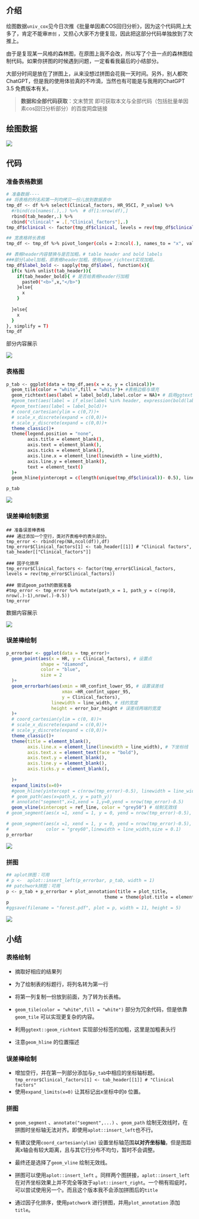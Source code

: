 ## 介绍

绘图数据`univ_cox`见今日次推《批量单因素COS回归分析》，因为这个代码网上太多了，肯定不能审`原创` ，又担心大家不方便复现，因此把这部分代码单独放到了次推上。

由于是复现某一风格的森林图，在原图上我不会改，所以写了个丑一点的森林图绘制代码。如果你拼图的时候遇到问题，一定看看我最后的小结部分。

大部分时间是放在了拼图上，从来没想过拼图会花我一天时间。另外，别人都吹ChatGPT，但是我的使用体验真的不咋滴，当然也有可能是与我用的ChatGPT 3.5 免费版本有关。

> **数据和全部代码获取**：文末赞赏  即可获取本文与全部代码（包括批量单因素cos回归分析部分）的百度网盘链接

## 绘图数据

![](./picture/univ_cox.png)

## 代码

### 准备表格数据

```sh
# 准备数据----
## 将表格的列名和第一列均拷贝一份儿放到数据表中
tmp_df <- df %>% select(Clinical_factors, HR_95CI, P_value) %>%  
  #rbind(colnames(.),.) %>%  # df[1:nrow(df),]
  rbind(tab_header,.) %>%
  cbind("clinical" = .[,"Clinical_factors"],.)
tmp_df$clinical <- factor(tmp_df$clinical, levels = rev(tmp_df$clinical))

## 宽表格转长表格
tmp_df <- tmp_df %>% pivot_longer(cols = 2:ncol(.), names_to = "x", values_to = "label")

## 表格header内容替换与是否加粗。# table header and bold labels
###部分label加粗，即表格header加粗。使用geom_richtext实现加粗。
tmp_df$label_bold <- sapply(tmp_df$label, function(x){
  if(x %in% unlist(tab_header)){
    if(tab_header_bold){ # 是否给表格header行加粗
      paste0("<b>",x,"</b>") 
    }else{
      x
    }
    
  }else{
    x
  }
}, simplify = T) 
tmp_df
```

部分内容展示

![](./picture/tmp_df.png)

### 表格图

```sh
p_tab <- ggplot(data = tmp_df,aes(x = x, y = clinical))+
  geom_tile(color = "white",fill = "white")+ #表格边框与填充
  geom_richtext(aes(label = label_bold),label.color = NA)+ # 启用ggtext并去掉边框
  #geom_text(aes(label = if_else(label %in% header, expression(bold(label)),label) ))+
  #geom_text(aes(label = label_bold))+
  # coord_cartesian(ylim = c(0,7))+
  # scale_x_discrete(expand = c(0,0))+
  # scale_y_discrete(expand = c(0,0))+
  theme_classic()+
  theme(legend.position = "none",
        axis.title = element_blank(),
        axis.text = element_blank(),
        axis.ticks = element_blank(),
        axis.line.x = element_line(linewidth = line_width),
        axis.line.y = element_blank(),
        text = element_text()
  )+
  geom_hline(yintercept = c(length(unique(tmp_df$clinical))- 0.5), linewidth = line_width)

p_tab  
```
![](./picture/p_tab.png)

### 误差棒绘制数据

```{r}
## 准备误差棒表格
### 通过添加一个空行，类对齐表格中的表头部分。
tmp_error <- rbind(rep(NA,ncol(df)),df)
tmp_error$Clinical_factors[1] <- tab_header[[1]] # "Clinical factors", tab_header[["Clinical_factors"]]

### 因子化排序
tmp_error$Clinical_factors <- factor(tmp_error$Clinical_factors, levels = rev(tmp_error$Clinical_factors))

### 尝试geom_path的数据准备
#tmp_error <- tmp_error %>% mutate(path_x = 1, path_y = c(rep(0, nrow(.)-1),nrow(.)-0.5))
tmp_error
```
数据内容展示

![](./picture/tmp_error.png)

### 误差棒绘制

```r
p_errorbar <- ggplot(data = tmp_error)+
  geom_point(aes(x = HR, y = Clinical_factors), # 设置点
             shape = "diamond",
             color = "blue",
             size = 2
  )+
  geom_errorbarh(aes(xmin = HR_confint_lower_95, # 设置误差线
                     xmax =HR_confint_upper_95,
                     y = Clinical_factors),
                 linewidth = line_width, # 线的宽度
                 height = error_bar_height # 误差线两端的宽度
  )+
  # coord_cartesian(ylim = c(0, 8))+
  # scale_x_discrete(expand = c(0,0))+
  # scale_y_discrete(expand = c(0,0))+
  theme_classic()+
  theme(title = element_blank(),
        axis.line.x = element_line(linewidth = line_width), # 下坐标线
        axis.text.x = element_text(face = "bold"),
        axis.text.y = element_blank(),
        axis.line.y = element_blank(),
        axis.ticks.y = element_blank(),
        
  )+
  expand_limits(x=0)+
  #geom_hline(yintercept = c(nrow(tmp_error)-0.5), linewidth = line_width)+ #上坐标线
  # geom_path(aes(x=path_x, y = path_y))
  # annotate("segment",x=1,xend = 1,y=0,yend = nrow(tmp_error)-0.5)
  geom_vline(xintercept = ref_line, color = "grey50") # 绘制无效线
# geom_segment(aes(x =1, xend = 1, y = 0, yend = nrow(tmp_error)-0.5), inherit.aes = FALSE)

# geom_segment(aes(x =1, xend = 1, y = 0, yend = nrow(tmp_error)-0.5),
#              color = "grey60",linewidth = line_width,size = 0.1) 
p_errorbar
```

![](./picture/p_errorbar.png)

### 拼图

```sh
## aplot拼图：可用
# p <-  aplot::insert_left(p_errorbar, p_tab, width = 1)
## patchwork拼图：可用
p <- p_tab + p_errorbar + plot_annotation(title = plot_title,
                                     theme = theme(plot.title = element_text(hjust = 0.5)))
p
#ggsave(filename = "forest.pdf", plot = p, width = 11, height = 5)
```

![](./picture/forest.png)

## 小结

### 表格绘制

- 摘取好相应的结果列
- 为了绘制表的标题行，将列名转为第一行
- 将第一列复制一份放到前面，为了转为长表格。
- `geom_tile(color = "white",fill = "white")` 部分为冗余代码，但是依靠`geom_tile` 可以实现更复杂的内容。

- 利用`ggtext::geom_richtext` 实现部分标签的加粗，这里是加粗表头行
- 注意`geom_hline` 的位置描述

### 误差棒绘制

- 增加空行，并在第一列部分添加与`p_tab`中相应的坐标轴标题。`tmp_error$Clinical_factors[1] <- tab_header[[1]] # "Clinical factors"`
- 使用`expand_limits(x=0)` 让其标记出x坐标中的`0` 位置。

### 拼图

- `geom_segment` 、`annotate("segment",...)` 、`geom_path` 绘制无效线时，在拼图时坐标轴无法对齐。即使用`aplot::insert_left`也不行。
- 有建议使用`coord_cartesian(ylim)` 设置坐标轴范围**以对齐坐标轴**，但是图距离x轴会有较大距离，且与其它行分布不均匀，暂时不会调整。

- 最终还是选择了`geom_vline` 绘制无效线。
- 拼图可以使用`aplot::insert_left` 。同样两个图拼接，`aplot::insert_left` 在对齐坐标效果上并不完全等效于`aplot::insert_right`。一个稍有瑕疵时，可以尝试使用另一个。而且这个版本我不会添加拼图后的`title`
- 通过因子化排序，使用`patchwork`  进行拼图，并用`plot_annotation` 添加`title`。
